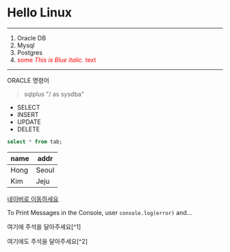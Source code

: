 # Hello Linux

---

1. Oracle DB
2. Mysql
3. Postgres
4. <span style="color:red">some *This is Blue italic.* text</span>

---

ORACLE 명령어

> sqlplus "/ as sysdba"

- SELECT
- INSERT
- UPDATE
- DELETE

```sql
select * from tab;
```



| name | addr  |
| ---- | ----- |
| Hong | Seoul |
| Kim  | Jeju  |



[네이버로 이동하세요](www.naver.com)

To Print Messages in the Console, user `console.log(error)` and...

여기에 주석을 달아주세요[^1]

여기에도 주석을 달아주세요[^2]


